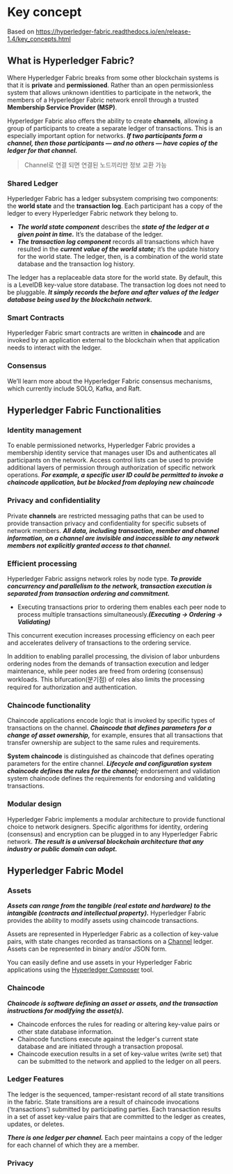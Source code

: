 # Key concept

Based on https://hyperledger-fabric.readthedocs.io/en/release-1.4/key_concepts.html

## What is Hyperledger Fabric?

Where Hyperledger Fabric breaks from some other blockchain systems is that it is **private** and **permissioned**. Rather than an open permissionless system that allows unknown identities to participate in the network, the members of a Hyperledger Fabric network enroll through a trusted **Membership Service Provider (MSP)**.

Hyperledger Fabric also offers the ability to create **channels**, allowing a group of participants to create a separate ledger of transactions. This is an especially important option for networks. ***If two participants form a channel, then those participants — and no others — have copies of the ledger for that channel.***

> Channel로 연결 되면 연결된 노드끼리만 정보 교환 가능

### Shared Ledger

Hyperledger Fabric has a ledger subsystem comprising two components: the **world
state** and the **transaction log**. Each participant has a copy of the ledger to every Hyperledger Fabric network they belong to.

- ***The world state component*** describes the ***state of the ledger at a given point in time.*** It’s the database of the ledger.
- ***The transaction log component*** records all transactions which have resulted in the ***current value of the world state;*** it’s the update history for the world state. The ledger, then, is a combination of the world state database and the transaction log history.

The ledger has a replaceable data store for the world state. By default, this is a LevelDB key-value store database. The transaction log does not need to be pluggable. ***It simply records the before and after values of the ledger database being used by the blockchain network.***

### Smart Contracts

Hyperledger Fabric smart contracts are written in **chaincode** and are invoked by an application external to the blockchain when that application needs to interact with the ledger.

### Consensus

We’ll learn more about the Hyperledger Fabric consensus mechanisms, which currently include SOLO, Kafka, and Raft.

## Hyperledger Fabric Functionalities

### Identity management

To enable permissioned networks, Hyperledger Fabric provides a membership identity service that manages user IDs and authenticates all participants on the network. Access control lists can be used to provide additional layers of permission through authorization of specific network operations. ***For example, a specific user ID could be permitted to invoke a chaincode application, but be blocked from deploying new chaincode***

### Privacy and confidentiality

Private **channels** are restricted messaging paths that can be used to provide transaction privacy and confidentiality for specific subsets of network members. ***All data, including transaction, member and channel information, on a channel are invisible and inaccessible to any network members not explicitly granted access to that channel.***

### Efficient processing

Hyperledger Fabric assigns network roles by node type. ***To provide concurrency and parallelism to the network, transaction execution is separated from transaction ordering and commitment.***

- Executing transactions prior to ordering them enables each peer node to process multiple transactions simultaneously.***(Executing -> Ordering -> Validating)***

This concurrent execution increases processing efficiency on each peer and accelerates delivery of transactions to the ordering service.

In addition to enabling parallel processing, the division of labor unburdens ordering nodes from the demands of transaction execution and ledger maintenance, while peer nodes are freed from ordering (consensus) workloads. This bifurcation(분기점) of roles also limits the processing required for authorization and authentication.

### Chaincode functionality

Chaincode applications encode logic that is invoked by specific types of transactions on the channel. ***Chaincode that defines parameters for a change of asset ownership,*** for example, ensures that all transactions that transfer ownership are subject to the same rules and requirements.

**System chaincode** is distinguished as chaincode that defines operating parameters for the entire channel. ***Lifecycle and configuration system chaincode defines the rules for the channel;*** endorsement and validation system chaincode defines the requirements for endorsing and validating transactions.

### Modular design

Hyperledger Fabric implements a modular architecture to provide functional choice to network designers. Specific algorithms for identity, ordering (consensus) and encryption can be plugged in to any Hyperledger Fabric network. ***The result is a universal blockchain architecture that any industry or public domain can adopt.***

## Hyperledger Fabric Model

### Assets

***Assets can range from the tangible (real estate and hardware) to the intangible (contracts and intellectual property).*** Hyperledger Fabric provides the ability to modify assets using chaincode transactions.

Assets are represented in Hyperledger Fabric as a collection of key-value pairs, with state changes recorded as transactions on a [Channel](https://hyperledger-fabric.readthedocs.io/en/release-1.4/glossary.html#channel) ledger.  Assets can be represented in binary and/or JSON form.

You can easily define and use assets in your Hyperledger Fabric applications using the [Hyperledger Composer](https://github.com/hyperledger/composer) tool.

### Chaincode

***Chaincode is software defining an asset or assets, and the transaction instructions for modifying the asset(s).***

- Chaincode enforces the rules for reading or altering key-value pairs or other state database information.
- Chaincode functions execute against the ledger's current state database and are initiated through a transaction proposal.
- Chaincode execution results in a set of key-value writes (write set) that can be submitted to the network and applied to the ledger on all peers.

### Ledger Features

The ledger is the sequenced, tamper-resistant record of all state transitions in the fabric. State transitions are a result of chaincode invocations (‘transactions’) submitted by participating parties. Each transaction results in a set of asset key-value pairs that are committed to the ledger as creates, updates, or deletes.

***There is one ledger per channel.*** Each peer maintains a copy of the ledger for each channel of which they are a member.

### Privacy

